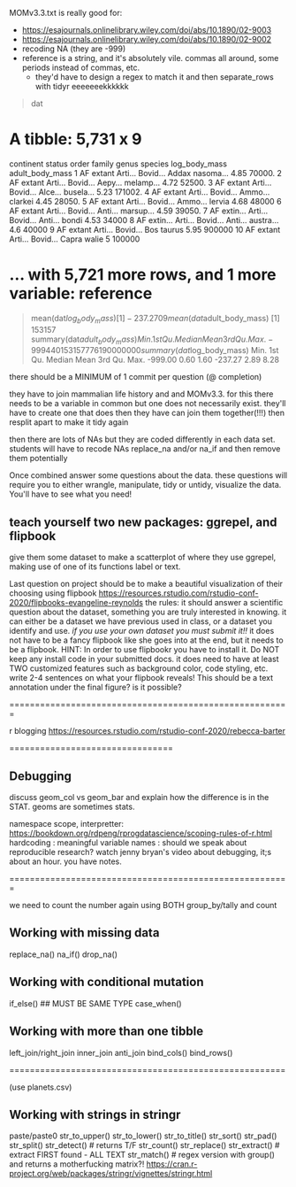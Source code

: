 MOMv3.3.txt is really good for:
- https://esajournals.onlinelibrary.wiley.com/doi/abs/10.1890/02-9003
- https://esajournals.onlinelibrary.wiley.com/doi/abs/10.1890/02-9002
- recoding NA (they are -999)
- reference is a string, and it's absolutely vile. commas all around, some periods instead of commas, etc.
    + they'd have to design a regex to match it and then separate_rows with tidyr eeeeeeekkkkkk
> dat
# A tibble: 5,731 x 9
   continent status order family genus species log_body_mass adult_body_mass
   <chr>     <chr>  <chr> <chr>  <chr> <chr>           <dbl>           <dbl>
 1 AF        extant Arti… Bovid… Addax nasoma…          4.85          70000.
 2 AF        extant Arti… Bovid… Aepy… melamp…          4.72          52500.
 3 AF        extant Arti… Bovid… Alce… busela…          5.23         171002.
 4 AF        extant Arti… Bovid… Ammo… clarkei          4.45          28050.
 5 AF        extant Arti… Bovid… Ammo… lervia           4.68          48000 
 6 AF        extant Arti… Bovid… Anti… marsup…          4.59          39050.
 7 AF        extin… Arti… Bovid… Anti… bondi            4.53          34000 
 8 AF        extin… Arti… Bovid… Anti… austra…          4.6           40000 
 9 AF        extant Arti… Bovid… Bos   taurus           5.95         900000 
10 AF        extant Arti… Bovid… Capra walie            5            100000 
# … with 5,721 more rows, and 1 more variable: reference <chr>
> mean(dat$log_body_mass)
[1] -237.2709
> mean(dat$adult_body_mass)
[1] 153157
> summary(dat$adult_body_mass)
     Min.   1st Qu.    Median      Mean   3rd Qu.      Max. 
     -999         4        40    153157       776 190000000 
> summary(dat$log_body_mass)
   Min. 1st Qu.  Median    Mean 3rd Qu.    Max. 
-999.00    0.60    1.60 -237.27    2.89    8.28 


there should be a MINIMUM of 1 commit per question (@ completion)

they have to join mammalian life history and and MOMv3.3. 
for this there needs to be a variable in common but one does not necessarily exist. 
they'll have to create one that does
then they have can join them together(!!!)
then resplit apart to make it tidy again

then there are lots of NAs but they are coded differently in each data set. 
students will have to recode NAs replace_na and/or na_if and then remove them potentially

Once combined answer some questions about the data. these questions will require you to either wrangle, manipulate, tidy or untidy, visualize the data. You'll have to see what you need!


## teach yourself two new packages: ggrepel, and flipbook

give them some dataset to make a scatterplot of where they use ggrepel, making use of one of its functions label or text.


Last question on project should be to make a beautiful visualization of their choosing using flipbook
https://resources.rstudio.com/rstudio-conf-2020/flipbooks-evangeline-reynolds
the rules:
it should answer a scientific question about the dataset, something you are truly interested in knowing. 
it can either be a dataset we have previous used in class, or a dataset you identify and use. _if you use your own dataset you must submit it!!_
it does not have to be a fancy flipbook like she goes into at the end, but it needs to be a flipbook.
HINT: In order to use flipbookr you have to install it. Do NOT keep any install code in your submitted docs.
it does need to have at least TWO customized features such as background color, code styling, etc.
write 2-4 sentences on what your flipbook reveals! This should be a text annotation under the final figure? is it possible?

=======================================================

r blogging
https://resources.rstudio.com/rstudio-conf-2020/rebecca-barter

================================



## Debugging
discuss geom_col vs geom_bar and explain how the difference is in the STAT.
geoms are sometimes stats.

namespace
scope, interpretter: https://bookdown.org/rdpeng/rprogdatascience/scoping-rules-of-r.html
hardcoding         : 
meaningful variable names :
should we speak about reproducible research?
watch jenny bryan's video about debugging, it;s about an hour. you have notes.


=======================================================


we need to count the number again using BOTH group_by/tally and count
## Working with missing data
replace_na()
na_if()
drop_na()

## Working with conditional mutation
if_else() ## MUST BE SAME TYPE
case_when()

## Working with more than one tibble
left_join/right_join
inner_join
anti_join
bind_cols()
bind_rows()

======================================================

(use planets.csv)

## Working with strings in stringr
paste/paste0
str_to_upper()
str_to_lower()
str_to_title()
str_sort()
str_pad()
str_split()
str_detect() # returns T/F
str_count()
str_replace()
str_extract() # extract FIRST found - ALL TEXT
str_match() # regex version with group() and returns a motherfucking matrix?!
https://cran.r-project.org/web/packages/stringr/vignettes/stringr.html
